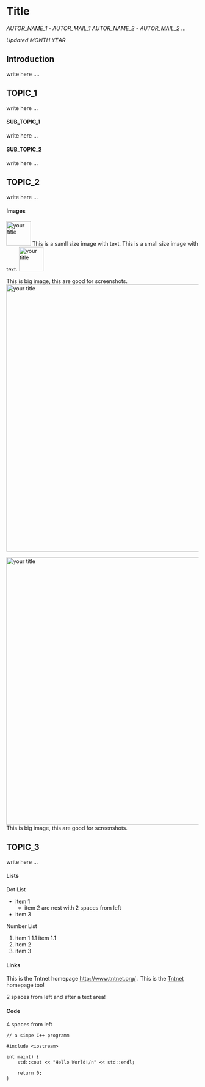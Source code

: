 Title
=====

*AUTOR_NAME_1 - AUTOR_MAIL_1*
*AUTOR_NAME_2 - AUTOR_MAIL_2*
...  

*Updated MONTH YEAR*

Introduction 
------------
write here ....

TOPIC_1
-------
write here ...

#### SUB_TOPIC_1
write here ...

#### SUB_TOPIC_2
write here ...

TOPIC_2
-------
write here ...

#### Images
<img src="/images/you_folder/img.png" title="your title" width="64" /> This is a samll size image with text.
This is a small size image with text. <img src="/images/you_folder/img.png" title="your title" width="64" /> 

This is big image, this are good for screenshots.
<img src="/images/you_folder/img.png" title="your title" width="700" />

<img src="/images/you_folder/img.png" title="your title" width="700" />
This is big image, this are good for screenshots.

TOPIC_3
-------

write here ...

#### Lists
Dot List

* item 1
  * item 2 are nest with 2 spaces from left
* item 3

Number List

1. item 1
1.1 item 1.1
2. item 2
3. item 3

#### Links
This is the Tntnet homepage <http://www.tntnet.org/> .
This is the [Tntnet] homepage too!

2 spaces from left and after a text area!

  [Tntnet]: http://www.tntnet.org

#### Code
4 spaces from left

    // a simpe C++ programm
    
    #include <iostream>
     
    int main() {
        std::cout << "Hello World!/n" << std::endl;
        
        return 0;
    }

